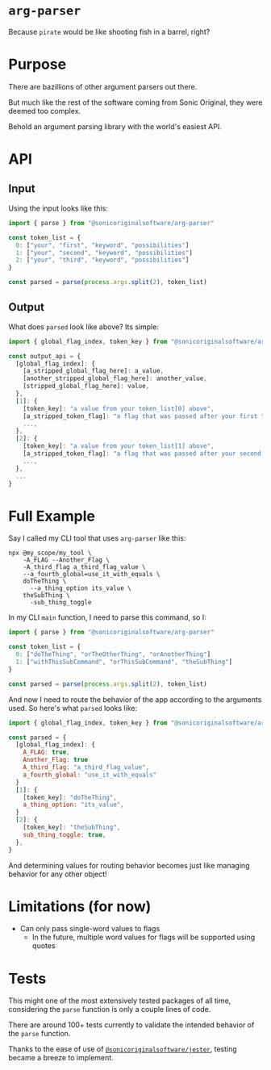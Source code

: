 # `arg-parser`

Because `pirate` would be like shooting fish in a barrel, right?

# Purpose

There are bazillions of other argument parsers out there.

But much like the rest of the software coming from Sonic Original, they were deemed too complex.

Behold an argument parsing library with the world's easiest API.

# API

## Input

Using the input looks like this:

```js
import { parse } from "@sonicoriginalsoftware/arg-parser"

const token_list = {
  0: ["your", "first", "keyword", "possibilities"]
  1: ["your", "second", "keyword", "possibilities"]
  2: ["your", "third", "keyword", "possibilities"]
}

const parsed = parse(process.args.split(2), token_list)
```

## Output

What does `parsed` look like above? Its simple:

```js
import { global_flag_index, token_key } from "@sonicoriginalsoftware/arg-parser"

const output_api = {
  [global_flag_index]: {
    [a_stripped_global_flag_here]: a_value,
    [another_stripped_global_flag_here]: another_value,
    [stripped_global_flag_here]: value,
  },
  [1]: {
    [token_key]: "a value from your token_list[0] above",
    [a_stripped_token_flag]: "a flag that was passed after your first token",
    ...,
  },
  [2]: {
    [token_key]: "a value from your token_list[1] above",
    [a_stripped_token_flag]: "a flag that was passed after your second token",
    ...,
  },
  ...
}
```

# Full Example

Say I called my CLI tool that uses `arg-parser` like this:

```
npx @my_scope/my_tool \
    -A_FLAG --Another_Flag \
    -A_third_flag a_third_flag_value \
    --a_fourth_global=use_it_with_equals \
    doTheThing \
      --a_thing_option its_value \
    theSubThing \
      -sub_thing_toggle
```

In my CLI `main` function, I need to parse this command, so I:

```js
import { parse } from "@sonicoriginalsoftware/arg-parser"

const token_list = {
  0: ["doTheThing", "orTheOtherThing", "orAnotherThing"]
  1: ["withThisSubCommand", "orThisSubCommand", "theSubThing"]
}

const parsed = parse(process.args.split(2), token_list)
```

And now I need to route the behavior of the app according to the arguments used. So here's what `parsed` looks like:

```js
import { global_flag_index, token_key } from "@sonicoriginalsoftware/arg-parser"

const parsed = {
  [global_flag_index]: {
    A_FLAG: true,
    Another_Flag: true
    A_third_flag: "a_third_flag_value",
    a_fourth_global: "use_it_with_equals"
  }
  [1]: {
    [token_key]: "doTheThing",
    a_thing_option: "its_value",
  }
  [2]: {
    [token_key]: "theSubThing",
    sub_thing_toggle: true,
  },
}
```

And determining values for routing behavior becomes just like managing behavior for any other object!

# Limitations (for now)

- Can only pass single-word values to flags
  - In the future, multiple word values for flags will be supported using quotes

# Tests

This might one of the most extensively tested packages of all time, considering the `parse` function is only a couple lines of code.

There are around 100+ tests currently to validate the intended behavior of the `parse` function.

Thanks to the ease of use of [`@sonicoriginalsoftware/jester`](https://github.com/SonicOriginalSoftware/jester), testing became a breeze to implement.

